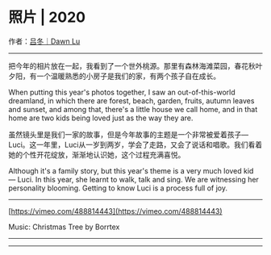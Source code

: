 # 照片 | 2020

作者：[吕冬｜Dawn Lu](../%E5%90%95%E5%86%AC%EF%BD%9CDawn%20Lu%20903a6e6bb5bf4f8396ad910f30b4f286.md)

---

把今年的相片放在一起，我看到了一个世外桃源。那里有森林海滩菜园，春花秋叶夕阳，有一个温暖熟悉的小房子是我们的家，有两个孩子自在成长。

When putting this year's photos together, I saw an out-of-this-world dreamland, in which there are forest, beach, garden, fruits, autumn leaves and sunset, and among that, there's a little house we call home, and in that home are two kids being loved just as the way they are. 

虽然镜头里是我们一家的故事，但是今年故事的主题是一个非常被爱着孩子—Luci。这一年里，Luci从一岁到两岁，学会了走路，又会了说话和唱歌。我们看着她的个性开花绽放，渐渐地认识她，这个过程充满喜悦。

Although it's a family story, but this year's theme is a very much loved kid — Luci. In this year, she learnt to walk, talk and sing. We are witnessing her personality blooming. Getting to know Luci is a process full of joy. 

---

[https://vimeo.com/488814443](https://vimeo.com/488814443)

Music: Christmas Tree by Borrtex

---

---